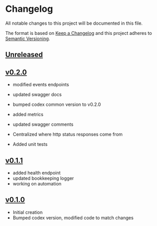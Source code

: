 # Changelog
All notable changes to this project will be documented in this file.

The format is based on [Keep a Changelog](http://keepachangelog.com/en/1.0.0/)
and this project adheres to [Semantic Versioning](http://semver.org/spec/v2.0.0.html).

## [Unreleased]

## [v0.2.0]
- modified events endpoints
- updated swagger docs
- bumped codex common version to v0.2.0
- added metrics


- updated swagger comments
- Centralized where http status responses come from
- Added unit tests

## [v0.1.1]
- added health endpoint
- updated bookkeeping logger
- working on automation

## [v0.1.0]
- Initial creation
- Bumped codex version, modified code to match changes

[Unreleased]: https://github.com/Comcast/codex-gungnir/compare/v0.2.0...HEAD
[v0.2.0]: https://github.com/Comcast/codex-gungnir/compare/v0.1.1...v0.2.0
[v0.1.1]: https://github.com/Comcast/codex-gungnir/compare/v0.1.0...v0.1.1
[v0.1.0]: https://github.com/Comcast/codex-gungnir/compare/0.0.0...v0.1.0
